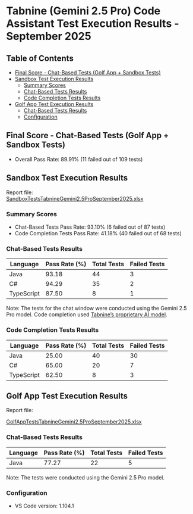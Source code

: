 # Tabnine (Gemini 2.5 Pro) Code Assistant Test Execution Results - September 2025

## Table of Contents
- [Final Score - Chat-Based Tests (Golf App + Sandbox Tests)](#final-score---chat-based-tests-golf-app--sandbox-tests)
- [Sandbox Test Execution Results](#sandbox-test-execution-results)
    - [Summary Scores](#summary-scores)
    - [Chat-Based Tests Results](#chat-based-tests-results)
    - [Code Completion Tests Results](#code-completion-tests-results)
- [Golf App Test Execution Results](#golf-app-test-execution-results)
    - [Chat-Based Tests Results](#chat-based-tests-results-1)
    - [Configuration](#configuration)

## Final Score - Chat-Based Tests (Golf App + Sandbox Tests)
- Overall Pass Rate: 89.91% (11 failed out of 109 tests)

## Sandbox Test Execution Results
Report file:  
[SandboxTestsTabnineGemini2.5ProSeptember2025.xlsx](../../../../reports/2025/SandboxTestsTabnineGemini2.5ProSeptember2025.xlsx)

### Summary Scores
- Chat-Based Tests Pass Rate: 93.10% (6 failed out of 87 tests)
- Code Completion Tests Pass Rate: 41.18% (40 failed out of 68 tests)

### Chat-Based Tests Results
| Language   | Pass Rate (%) | Total Tests | Failed Tests |
|------------|----------------|-------------|--------------|
| Java       | 93.18          | 44          | 3            |
| C#         | 94.29          | 35          | 2            |
| TypeScript | 87.50          | 8           | 1            |

Note: The tests for the chat window were conducted using the Gemini 2.5 Pro model. Code completion used [Tabnine’s proprietary AI model](https://docs.tabnine.com/main/welcome/readme/ai-models).

### Code Completion Tests Results
| Language   | Pass Rate (%) | Total Tests | Failed Tests |
|------------|----------------|-------------|--------------|
| Java       | 25.00          | 40          | 30           |
| C#         | 65.00          | 20          | 7            |
| TypeScript | 62.50          | 8           | 3            |

## Golf App Test Execution Results
Report file:

[GolfAppTestsTabnineGemini2.5ProSeptember2025.xlsx](../../../../reports/2025/GolfAppTestsTabnineGemini2.5ProSeptember2025.xlsx)

### Chat-Based Tests Results
| Language | Pass Rate (%) | Total Tests | Failed Tests |
|----------|----------------|-------------|--------------|
| Java     | 77.27          | 22          | 5            |

Note: The tests were conducted using the Gemini 2.5 Pro model.

### Configuration
- VS Code version: 1.104.1
